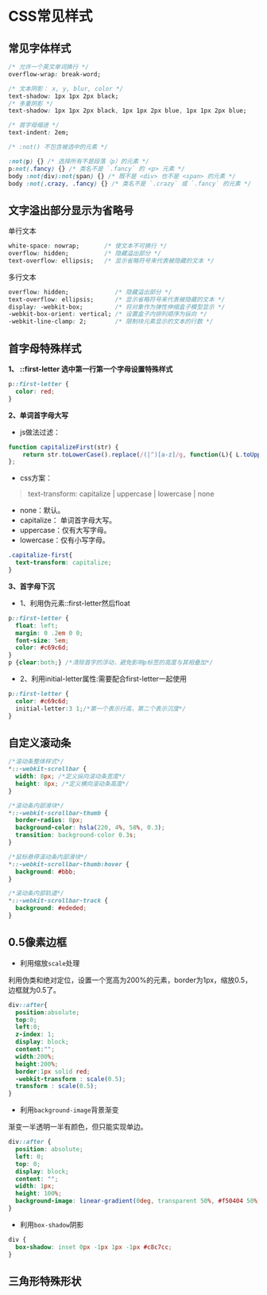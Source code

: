 # CSS常见样式

## 常见字体样式

```css
/* 允许一个英文单词换行 */
overflow-wrap: break-word;

/* 文本阴影： x, y, blur, color */
text-shadow: 1px 1px 2px black;
/* 多重阴影 */
text-shadow: 1px 1px 2px black, 1px 1px 2px blue, 1px 1px 2px blue;

/* 首字母缩进 */
text-indent: 2em;

/* :not() 不包含被选中的元素 */

:not(p) {} /* 选择所有不是段落（p）的元素 */
p:not(.fancy) {} /* 类名不是 `.fancy` 的 <p> 元素 */
body :not(div):not(span) {} /* 既不是 <div> 也不是 <span> 的元素 */
body :not(.crazy, .fancy) {} /* 类名不是 `.crazy` 或 `.fancy` 的元素 */

```

## 文字溢出部分显示为省略号

单行文本

```css
white-space: nowrap;       /* 使文本不可换行 */
overflow: hidden;          /* 隐藏溢出部分 */ 
text-overflow: ellipsis;   /* 显示省略符号来代表被隐藏的文本 */
```

多行文本

```css
overflow: hidden;             /* 隐藏溢出部分 */
text-overflow: ellipsis;      /* 显示省略符号来代表被隐藏的文本 */
display: -webkit-box;         /* 将对象作为弹性伸缩盒子模型显示 */
-webkit-box-orient: vertical; /* 设置盒子内排列顺序为纵向 */
-webkit-line-clamp: 2;        /* 限制块元素显示的文本的行数 */

```

## 首字母特殊样式

**1、 ::first-letter 选中第一行第一个字母设置特殊样式**

```css
p::first-letter {
  color: red;
}
```
**2、单词首字母大写**

* js做法过滤：

```js
function capitalizeFirst(str) {
    return str.toLowerCase().replace(/(|^)[a-z]/g, function(L){ L.toUpperCase() });
};
```

* css方案：

>text-transform: capitalize | uppercase | lowercase | none

  - none：默认。
  - capitalize： 单词首字母大写。
  - uppercase：仅有大写字母。
  - lowercase：仅有小写字母。

```css
.capitalize-first{
  text-transform: capitalize;
}
```

**3、首字母下沉**

* 1、利用伪元素::first-letter然后float

```css
p::first-letter { 
  float: left; 
  margin: 0 .2em 0 0; 
  font-size: 5em; 
  color: #c69c6d; 
}
p {clear:both;} /*清除首字的浮动，避免影响p标签的高度与其相叠加*/
```

* 2、利用initial-letter属性:需要配合first-letter一起使用

```css
p::first-letter { 
  color: #c69c6d;
  initial-letter:3 1;/*第一个表示行高，第二个表示沉度*/
}
```

## 自定义滚动条

```css
/*滚动条整体样式*/
*::-webkit-scrollbar {
  width: 8px; /*定义纵向滚动条宽度*/
  height: 8px; /*定义横向滚动条高度*/
}

/*滚动条内部滑块*/
*::-webkit-scrollbar-thumb {
  border-radius: 8px;
  background-color: hsla(220, 4%, 58%, 0.3);
  transition: background-color 0.3s;
}

/*鼠标悬停滚动条内部滑块*/
*::-webkit-scrollbar-thumb:hover {
  background: #bbb;
}

/*滚动条内部轨道*/
*::-webkit-scrollbar-track {
  background: #ededed;
}
```

## 0.5像素边框

* 利用缩放`scale`处理

利用伪类和绝对定位，设置一个宽高为200%的元素，border为1px，缩放0.5，边框就为0.5了。

```css
div::after{
  position:absolute;
  top:0;
  left:0;
  z-index: 1;
  display: block;
  content:"";
  width:200%;
  height:200%;
  border:1px solid red;
  -webkit-transform : scale(0.5);
  transform : scale(0.5);
}
```

* 利用`background-image`背景渐变

渐变一半透明一半有颜色，但只能实现单边。

```css
div::after {
  position: absolute;
  left: 0;
  top: 0;
  display: block;
  content: "";
  width: 1px;
  height: 100%;
  background-image: linear-gradient(0deg, transparent 50%, #f50404 50%);
}
```

* 利用`box-shadow`阴影

```css
div {
  box-shadow: inset 0px -1px 1px -1px #c8c7cc;
}
```

## 三角形特殊形状

## 



